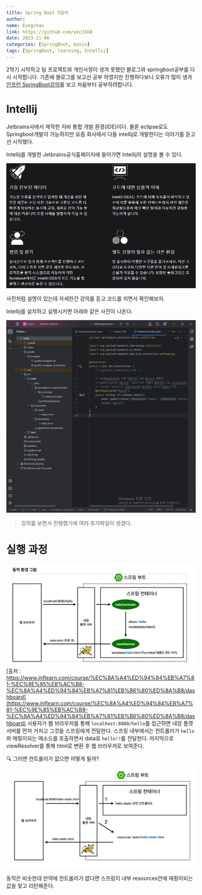 ```yaml
---
title: Spring Boot 5일차
author:
name: Eungchan
link: https://github.com/yec3168
date: 2023-11-06
categories: [SpringBoot, basis]
tags: [SpringBoot, learning, Intellij]
---
```


2학기 시작하고 팀 프로젝트와 개인사정이 생겨 못했던 블로그와 springboot공부를 다시 시작합니다.
기존에 블로그를 보고선 공부 하였지만 진행하다보니 오류가 많이 생겨 [인프런 SpringBoot강의](https://www.inflearn.com/course/%EC%8A%A4%ED%94%84%EB%A7%81-%EC%9E%85%EB%AC%B8-%EC%8A%A4%ED%94%84%EB%A7%81%EB%B6%80%ED%8A%B8/dashboard)를 보고 처음부터 공부하려합니다.


# Intellij
Jetbrains사에서 제작한 자바 통합 개발 환경(IDE)이다. 물론 eclipse로도 Springboot개발이 가능하지만 요즘 회사에서 다들 intellij로 개발한다는 이야기를 듣고선 시작했다.

Intellij를 개발한 Jetbrains공식홈페이지에 들어가면 Intellij의 설명을 볼 수 있다.

![인텔리제이 홈페이지](/assets/img/ssb/5/homepage.png)


사진처럼 설명이 있는데 자세한건 강의를 듣고 코드를 치면서 확인해보자.

Intellij를 설치하고 실행시키면 아래와 같은 사진이 나온다.

![인텔리제이](/assets/img/ssb/5/intellij.png)

> 강의를 보면서 진행했기에 여러 추가파일이 생겼다.

# 실행 과정

![동작 화면](/assets/img/ssb/5/excute.png)
 [출처 : https://www.inflearn.com/course/%EC%8A%A4%ED%94%84%EB%A7%81-%EC%9E%85%EB%AC%B8-%EC%8A%A4%ED%94%84%EB%A7%81%EB%B6%80%ED%8A%B8/dashboard](https://www.inflearn.com/course/%EC%8A%A4%ED%94%84%EB%A7%81-%EC%9E%85%EB%AC%B8-%EC%8A%A4%ED%94%84%EB%A7%81%EB%B6%80%ED%8A%B8/dashboard)
사용자가 웹 브라우저를 통해 `localhost:8080/hello`를 접근하면 내장 톰캣 서버를 먼저 거치고 그것을 스프링에게 전달한다. 스프링 내부에서는 컨트롤러가 `hello`와 매핑이되는 메소드를 호출하면서 data로 `hello!!`를 전달한다. 마지막으로 viewResolver를 통해 html로 변환 후 웹 브라우저로 보여준다.

🔍 그러면 컨트롤러가 없으면 어떻게 될까?

![동작 화면](/assets/img/ssb/5/no.png)

동작은 비슷한데 만약에 컨트롤러가 없다면 스프링이 내부 resources안에 매핑이되는 값을 찾고 리턴해준다. 

